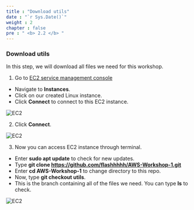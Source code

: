 ```yaml
---
title : "Download utils"
date : "`r Sys.Date()`"
weight : 2
chapter : false
pre : " <b> 2.2 </b> "
---
```


### Download utils

In this step, we will download all files we need for this workshop.

1. Go to [EC2 service management console](https://console.aws.amazon.com/ec2/v2/home)
  + Navigate to **Instances**.
  + Click on our created Linux instance.
  + Click **Connect** to connect to this EC2 instance.

![EC2](/images/2.prerequisite/25-connect_to_EC2_instance.png)

2. Click **Connect**.

![EC2](/images/2.prerequisite/26-connect.png)

3. Now you can access EC2 instance through terminal.
  + Enter **sudo apt update** to check for new updates.
  + Type **git clone https://github.com/flashhhhh/AWS-Workshop-1.git**
  + Enter **cd AWS-Workshop-1** to change directory to this repo.
  + Now, type **git checkout utils**.
  + This is the branch containing all of the files we need. You can type **ls** to check.

![EC2](/images/2.prerequisite/27-download_utils.png)